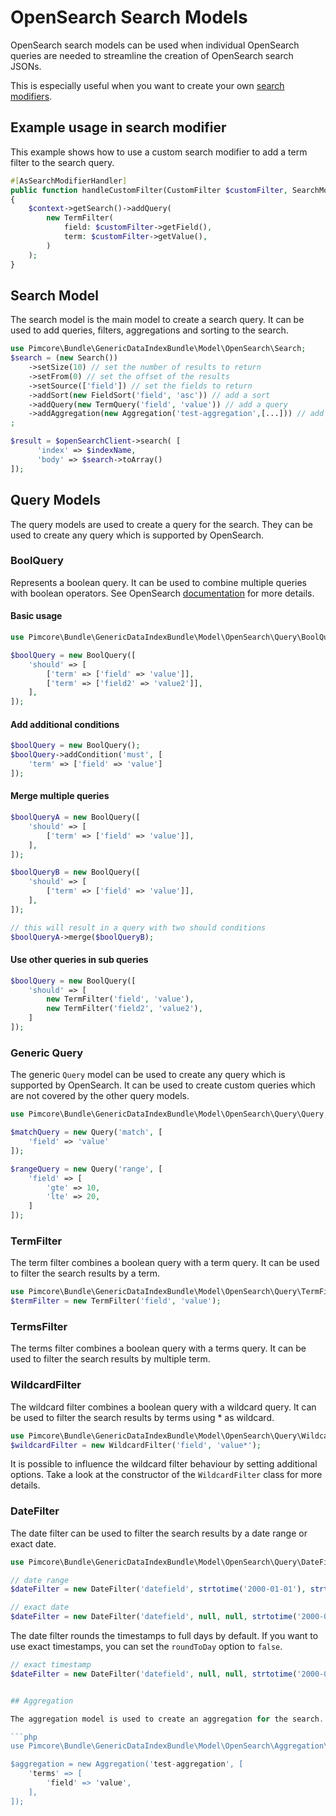# OpenSearch Search Models

OpenSearch search models can be used when individual OpenSearch queries are needed to streamline the creation of OpenSearch search JSONs.

This is especially useful when you want to create your own [search modifiers](../05_Search_Modifiers/README.md).

## Example usage in search modifier

This example shows how to use a custom search modifier to add a term filter to the search query.

```php
#[AsSearchModifierHandler]
public function handleCustomFilter(CustomFilter $customFilter, SearchModifierContextInterface $context): void
{
    $context->getSearch()->addQuery(
        new TermFilter(
            field: $customFilter->getField(),
            term: $customFilter->getValue(),
        )
    );
}
```

## Search Model

The search model is the main model to create a search query. It can be used to add queries, filters, aggregations and sorting to the search.

```php
use Pimcore\Bundle\GenericDataIndexBundle\Model\OpenSearch\Search;
$search = (new Search())
    ->setSize(10) // set the number of results to return
    ->setFrom(0) // set the offset of the results
    ->setSource(['field']) // set the fields to return
    ->addSort(new FieldSort('field', 'asc')) // add a sort
    ->addQuery(new TermQuery('field', 'value')) // add a query
    ->addAggregation(new Aggregation('test-aggregation',[...])) // add an aggregation
;

$result = $openSearchClient->search( [
      'index' => $indexName,
      'body' => $search->toArray()
]);
```

## Query Models

The query models are used to create a query for the search. They can be used to create any query which is supported by OpenSearch.

### BoolQuery

Represents a boolean query. It can be used to combine multiple queries with boolean operators. See OpenSearch [documentation](https://opensearch.org/docs/latest/query-dsl/compound/bool/) for more details.

#### Basic usage
```php
use Pimcore\Bundle\GenericDataIndexBundle\Model\OpenSearch\Query\BoolQuery;

$boolQuery = new BoolQuery([
    'should' => [
        ['term' => ['field' => 'value']],
        ['term' => ['field2' => 'value2']],
    ],
]);
```

#### Add additional conditions
```php
$boolQuery = new BoolQuery();
$boolQuery->addCondition('must', [
    'term' => ['field' => 'value']
]);
```


#### Merge multiple queries
```php
$boolQueryA = new BoolQuery([
    'should' => [
        ['term' => ['field' => 'value']],
    ],
]);

$boolQueryB = new BoolQuery([
    'should' => [
        ['term' => ['field' => 'value']],
    ],
]);

// this will result in a query with two should conditions
$boolQueryA->merge($boolQueryB);
```

#### Use other queries in sub queries
```php
$boolQuery = new BoolQuery([
    'should' => [
        new TermFilter('field', 'value'),
        new TermFilter('field2', 'value2'),
    ]
]);
```

### Generic Query

The generic `Query` model can be used to create any query which is supported by OpenSearch. It can be used to create custom queries which are not covered by the other query models.

```php
use Pimcore\Bundle\GenericDataIndexBundle\Model\OpenSearch\Query\Query;

$matchQuery = new Query('match', [
    'field' => 'value'
]);

$rangeQuery = new Query('range', [
    'field' => [
        'gte' => 10,
        'lte' => 20,
    ]
]);
```

### TermFilter

The term filter combines a boolean query with a term query. It can be used to filter the search results by a term.

```php
use Pimcore\Bundle\GenericDataIndexBundle\Model\OpenSearch\Query\TermFilter;
$termFilter = new TermFilter('field', 'value');
```

### TermsFilter

The terms filter combines a boolean query with a terms query. It can be used to filter the search results by multiple term.

### WildcardFilter

The wildcard filter combines a boolean query with a wildcard query. It can be used to filter the search results by terms using * as wildcard.

```php
use Pimcore\Bundle\GenericDataIndexBundle\Model\OpenSearch\Query\WildcardFilter;
$wildcardFilter = new WildcardFilter('field', 'value*');
```

It is possible to influence the wildcard filter behaviour by setting additional options. Take a look at the constructor of the `WildcardFilter` class for more details.

### DateFilter

The date filter can be used to filter the search results by a date range or exact date.

```php
use Pimcore\Bundle\GenericDataIndexBundle\Model\OpenSearch\Query\DateFilter;

// date range
$dateFilter = new DateFilter('datefield', strtotime('2000-01-01'), strtotime('2099-12-31'));

// exact date
$dateFilter = new DateFilter('datefield', null, null, strtotime('2000-01-01'));
```

The date filter rounds the timestamps to full days by default. If you want to use exact timestamps, you can set the `roundToDay` option to `false`.

```php
// exact timestamp
$dateFilter = new DateFilter('datefield', null, null, strtotime('2000-01-01 12:00:00'), false);
```

```php

## Aggregation

The aggregation model is used to create an aggregation for the search. It can be used to create any aggregation which is supported by OpenSearch. It's just a simple wrapper class without any special logic.

```php
use Pimcore\Bundle\GenericDataIndexBundle\Model\OpenSearch\Aggregation\Aggregation;

$aggregation = new Aggregation('test-aggregation', [
    'terms' => [
        'field' => 'value',
    ],
]);
```